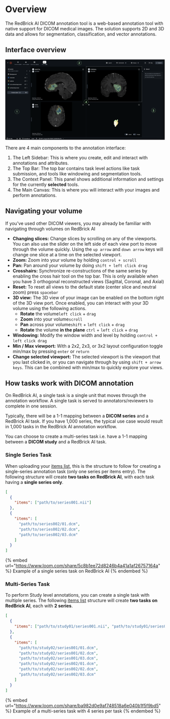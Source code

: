 # Overview

The RedBrick AI DICOM annotation tool is a web-based annotation tool with native support for DICOM medical images. The solution supports 2D and 3D data and allows for segmentation, classification, and vector annotations.&#x20;

## Interface overview

![](<../.gitbook/assets/Group 28384.png>)

There are 4 main components to the annotation interface:

1. The Left Sidebar: This is where you create, edit and interact with annotations and attributes.&#x20;
2. The Top Bar: The top bar contains task level actions like task submission, and tools like windowing and segmentation tools.&#x20;
3. The Context Panel: This panel shows additional information and settings for the currently **selected** tools.
4. The Main Canvas: This is where you will interact with your images and perform annotations.&#x20;

## Navigating your volume

If you've used other DICOM viewers, you may already be familiar with navigating through volumes on RedBrick AI

* **Changing slices:** Change slices by scrolling on any of the viewports. You can also use the slider on the left side of each view port to move through the volume quickly. Using the `up arrow`  and `down arrow`  keys will change one slice at a time on the selected viewport.
* **Zoom:** Zoom into your volume by holding `control + scroll`
* **Pan:** Pan around your volume by doing `shift + left click drag`
* **Crosshairs:** Synchronize re-constructions of the same series by enabling the cross hair tool on the top bar. This is only available when you have 3 orthogonal reconstructed views (Sagittal, Coronal, and Axial)
* **Reset:** To reset all views to the default state (center slice and neutral zoom) press `spacebar`
* **3D view:** The 3D view of your image can be enabled on the bottom right of the 3D view port. Once enabled, you can interact with your 3D volume using the following actions.
  * **Rotate** the volume`left click` + `drag`
  * **Zoom** into your volume`scroll`
  * **Pan** across your volume`shift` + `left click` + `drag`
  * **Rotate** the volume **in the plane** `ctrl` + `left click` + `drag`
* **Windowing:** Modify the window width and level by holding `control + left click drag`
* **Min / Max viewport:**  With a 2x2, 2x3, or 3x2 layout configuration toggle min/max by pressing `enter` or `return`
* **Change selected viewport:** The selected viewport is the viewport that you last clicked in, or you can navigate through by using `shift + arrow keys`. This can be combined with min/max to quickly explore your views.

## How tasks work with DICOM annotation

On RedBrick AI, a single task is a single unit that moves through the annotation workflow. A single task is served to annotators/reviewers to complete in one session.&#x20;

Typically, there will be a 1-1 mapping between a **DICOM series** and a RedBrick AI task. If you have 1,000 series, the typical use case would result in 1,000 tasks in the RedBrick AI annotation workflow.&#x20;

You can choose to create a multi-series task i.e. have a 1-1 mapping between a **DICOM study** and a RedBrick AI task.&#x20;

### Single Series Task

When uploading your [items list](../importing-data/import-cloud-data/creating-an-items-list.md#items-list-format), this is the structure to follow for creating a single-series annotation task (only one series per items entry). The following structure will create **two tasks on RedBrick AI**, with each task having a **single series only**.&#x20;

```json
[
  {
    "items": ["path/to/series001.nii"]
  },
  {
    "items": [
      "path/to/series002/01.dcm",
      "path/to/series002/02.dcm",
      "path/to/series002/03.dcm"
    ]
  }
]
```

{% embed url="https://www.loom.com/share/5c8b1ee72d8246b4a41a1af26757164a" %}
Example of a single series task on RedBrick AI
{% endembed %}

### Multi-Series Task

To perform Study level annotations, you can create a single task with multiple series. The following [items list](../importing-data/import-cloud-data/creating-an-items-list.md#items-list-format) structure will create **two tasks on RedBrick AI**, each with **2 series**.&#x20;

```json
[
  {
    "items": ["path/to/study01/series001.nii", "path/to/study01/series002.nii"]
  },
  {
    "items": [
      "path/to/study02/series001/01.dcm",
      "path/to/study02/series001/02.dcm",
      "path/to/study02/series001/03.dcm",
      "path/to/study02/series002/01.dcm",
      "path/to/study02/series002/02.dcm",
      "path/to/study02/series002/03.dcm"
    ]
  }
]
```

{% embed url="https://www.loom.com/share/ba982d0e9af748518a6e040b1f5f9bd5" %}
Example of a multi-series task with 4 series per task
{% endembed %}
